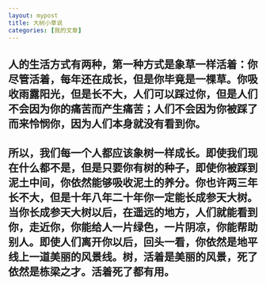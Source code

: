 ```yaml
---
layout: mypost
title: 大树小草说
categories: [我的文章]
---
```

## 人的生活方式有两种，第一种方式是象草一样活着：你尽管活着，每年还在成长，但是你毕竟是一棵草。你吸收雨露阳光，但是长不大，人们可以踩过你，但是人们不会因为你的痛苦而产生痛苦；人们不会因为你被踩了而来怜悯你，因为人们本身就没有看到你。

## 所以，我们每一个人都应该象树一样成长。即使我们现在什么都不是，但是只要你有树的种子，即使你被踩到泥土中间，你依然能够吸收泥土的养分。你也许两三年长不大，但是十年八年二十年你一定能长成参天大树。当你长成参天大树以后，在遥远的地方，人们就能看到你，走近你，你能给人一片绿色，一片阴凉，你能帮助别人。即使人们离开你以后，回头一看，你依然是地平线上一道美丽的风景线。树，活着是美丽的风景，死了依然是栋梁之才。活着死了都有用。